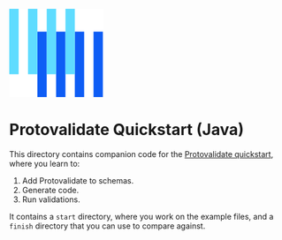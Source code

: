 ![The Buf logo](https://raw.githubusercontent.com/bufbuild/protovalidate/main/.github/buf-logo.svg)

# Protovalidate Quickstart (Java)

This directory contains companion code for the [Protovalidate quickstart][documentation], where you learn to:

1. Add Protovalidate to schemas.
2. Generate code.
3. Run validations.

It contains a `start` directory, where you work on the example files, and a `finish` directory that you can use to compare against.

[documentation]: https://buf.build/docs/protovalidate/quickstart
